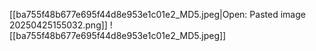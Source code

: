 [[ba755f48b677e695f44d8e953e1c01e2_MD5.jpeg|Open: Pasted image 20250425155032.png]]
![[ba755f48b677e695f44d8e953e1c01e2_MD5.jpeg]]